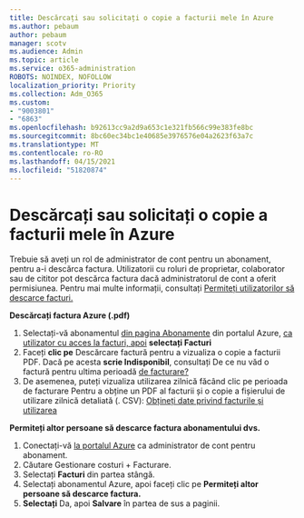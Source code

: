 ```yaml
---
title: Descărcați sau solicitați o copie a facturii mele în Azure
ms.author: pebaum
author: pebaum
manager: scotv
ms.audience: Admin
ms.topic: article
ms.service: o365-administration
ROBOTS: NOINDEX, NOFOLLOW
localization_priority: Priority
ms.collection: Adm_O365
ms.custom:
- "9003801"
- "6863"
ms.openlocfilehash: b92613cc9a2d9a653c1e321fb566c99e383fe8bc
ms.sourcegitcommit: 8bc60ec34bc1e40685e3976576e04a2623f63a7c
ms.translationtype: MT
ms.contentlocale: ro-RO
ms.lasthandoff: 04/15/2021
ms.locfileid: "51820874"
---
```

# <a name="download-or-request-a-copy-of-my-bill-in-azure"></a>Descărcați sau solicitați o copie a facturii mele în Azure

Trebuie să aveți un rol de administrator de cont pentru un abonament, pentru a-i descărca factura. Utilizatorii cu roluri de proprietar, colaborator sau de cititor pot descărca factura dacă administratorul de cont a oferit permisiunea. Pentru mai multe informații, consultați [Permiteți utilizatorilor să descarce facturi.](https://docs.microsoft.com/azure/cost-management-billing/manage/manage-billing-access#opt-in)

**Descărcați factura Azure (.pdf)**

1. Selectați-vă abonamentul [din pagina Abonamente](https://portal.azure.com/#blade/Microsoft_Azure_Billing/SubscriptionsBlade) din portalul Azure, [ca utilizator cu acces la facturi, apoi](https://docs.microsoft.com/azure/cost-management-billing/manage/manage-billing-access?WT.mc_id=Portal-Microsoft_Azure_Support) **selectați Facturi**
2. Faceți **clic pe** Descărcare factură pentru a vizualiza o copie a facturii PDF. Dacă pe acesta **scrie Indisponibil**, consultați De ce nu văd o factură pentru ultima perioadă [de facturare?](https://docs.microsoft.com/azure/cost-management-billing/manage/download-azure-invoice-daily-usage-date?WT.mc_id=Portal-Microsoft_Azure_Support#noinvoice)
3. De asemenea, puteți vizualiza utilizarea zilnică făcând clic pe perioada de facturare Pentru a obține un PDF al facturii și o copie a fișierului de utilizare zilnică detaliată (. CSV): [Obțineți date privind facturile și utilizarea](https://docs.microsoft.com/azure/cost-management-billing/manage/download-azure-invoice-daily-usage-date?WT.mc_id=Portal-Microsoft_Azure_Support)  

**Permiteți altor persoane să descarce factura abonamentului dvs.**

1. Conectați-vă [la portalul Azure](https://portal.azure.com/) ca administrator de cont pentru abonament.
2. Căutare Gestionare costuri + Facturare.
3. Selectați **Facturi** din partea stângă.
4. Selectați abonamentul Azure, apoi faceți clic pe **Permiteți altor persoane să descarce factura.**
5. **Selectați** Da, apoi **Salvare** în partea de sus a paginii.
